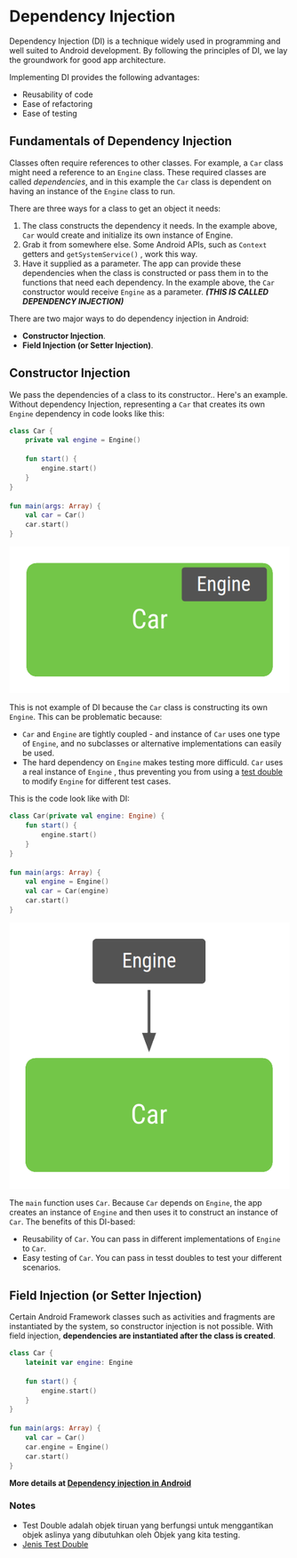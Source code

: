# Dependency Injection
Dependency Injection (DI) is a technique widely used in programming and well suited to Android
development. By following the principles of DI, we lay the groundwork for good app architecture.

Implementing DI provides the following advantages:
* Reusability of code
* Ease of refactoring
* Ease of testing

## Fundamentals of Dependency Injection
Classes often require references to other classes. For example, a `Car` class might need a reference
to an `Engine` class. These required classes are called _dependencies_, and in this example the `Car`
class is dependent on having an instance of the `Engine` class to run.

There are three ways for a class to get an object it needs:
1. The class constructs the dependency it needs. In the example above, `Car` would create and initialize
    its own instance of Engine.
2. Grab it from somewhere else. Some Android APIs, such as `Context` getters and `getSystemService()`
    , work this way.
3. Have it supplied as a parameter. The app can provide these dependencies when the class is constructed
    or pass them in to the functions that need each dependency. In the example above, the `Car`
    constructor would receive `Engine` as a parameter. **_(THIS IS CALLED DEPENDENCY INJECTION)_**

There are two major ways to do dependency injection in Android:
* **Constructor Injection**. 
* **Field Injection (or Setter Injection)**. 

## Constructor Injection
We pass the dependencies of a class to its constructor.. Here's an example. Without dependency Injection, 
representing a `Car` that creates its own `Engine` dependency in code looks like this:

```kotlin
class Car {
    private val engine = Engine()
    
    fun start() {
        engine.start()
    }
}

fun main(args: Array) {
    val car = Car()
    car.start()
}
```

![Car No Dependency Injector](res/car-engine-no-di.png)

This is not example of DI because the `Car` class is constructing its own `Engine`. This can be
problematic because:
* `Car` and `Engine` are tightly coupled - and instance of `Car` uses one type of `Engine`, and no
    subclasses or alternative implementations can easily be used.
* The hard dependency on `Engine` makes testing more difficuld. `Car` uses a real instance of `Engine`
    , thus preventing you from using a [test double](https://en.wikipedia.org/wiki/Test_double) to
    modify `Engine` for different test cases.


This is the code look like with DI:

```kotlin
class Car(private val engine: Engine) {
    fun start() {
        engine.start()
    }
}

fun main(args: Array) {
    val engine = Engine()
    val car = Car(engine)
    car.start()
}
```

![Car Dependency Injector](res/car-engine-di.png)

The `main` function uses `Car`. Because `Car` depends on `Engine`, the app creates an instance of
`Engine` and then uses it to construct an instance of `Car`. The benefits of this DI-based:
* Reusability of `Car`. You can pass in different implementations of `Engine` to `Car`.
* Easy testing of `Car`. You can pass in tesst doubles to test your different scenarios.

## Field Injection (or Setter Injection)
Certain Android Framework classes such as activities
and fragments are instantiated by the system, so constructor injection is not possible. With
field injection, **dependencies are instantiated after the class is created**.

```kotlin
class Car {
    lateinit var engine: Engine
    
    fun start() {
        engine.start()
    }
}

fun main(args: Array) {
    val car = Car()
    car.engine = Engine()
    car.start()
}
```

**More details at [Dependency injection in Android](https://developer.android.com/training/dependency-injection#kotlin)**

### Notes
* Test Double adalah objek tiruan yang berfungsi untuk menggantikan objek aslinya yang dibutuhkan 
    oleh Objek yang kita testing.
* [Jenis Test Double](https://www.huzefril.com/posts/testing/jenis_test_double/)